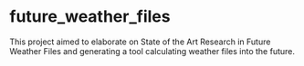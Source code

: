 # future_weather_files
This project aimed to elaborate on State of the Art Research in Future Weather Files and generating a tool calculating weather files into the future. 
